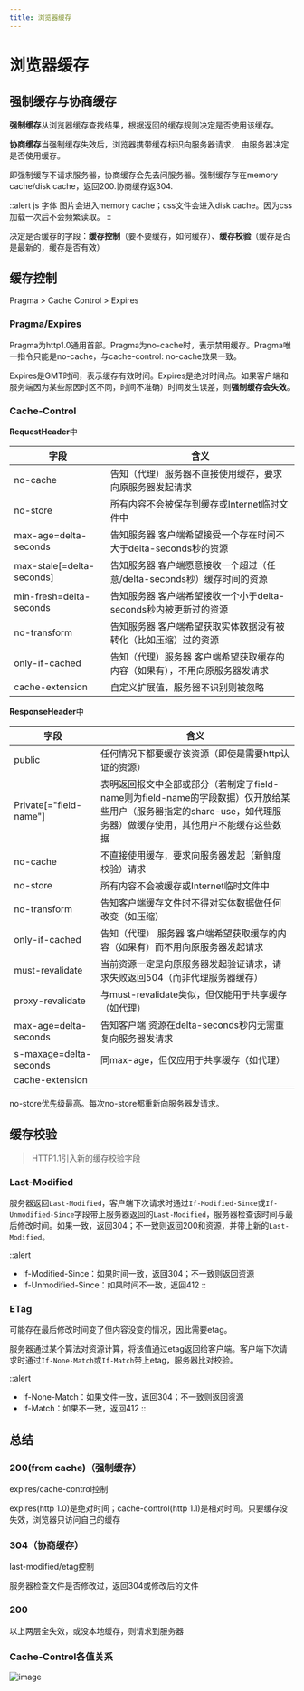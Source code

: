 ```yaml
---
title: 浏览器缓存
---
```


# 浏览器缓存

## 强制缓存与协商缓存

**强制缓存**从浏览器缓存查找结果，根据返回的缓存规则决定是否使用该缓存。

**协商缓存**当强制缓存失效后，浏览器携带缓存标识向服务器请求， 由服务器决定是否使用缓存。

即强制缓存不请求服务器，协商缓存会先去问服务器。强制缓存存在memory cache/disk cache，返回200.协商缓存返304.

::alert
js 字体 图片会进入memory cache；css文件会进入disk cache。因为css加载一次后不会频繁读取。
::

决定是否缓存的字段：**缓存控制**（要不要缓存，如何缓存）、**缓存校验**（缓存是否是最新的，缓存是否有效）

## 缓存控制

Pragma > Cache Control > Expires

### Pragma/Expires

Pragma为http1.0通用首部。Pragma为no-cache时，表示禁用缓存。Pragma唯一指令只能是no-cache，与cache-control: no-cache效果一致。

Expires是GMT时间，表示缓存有效时间。Expires是绝对时间点。如果客户端和服务端因为某些原因时区不同，时间不准确）时间发生误差，则**强制缓存会失效**。

### Cache-Control

**RequestHeader**中

| 字段                      | 含义                                                         |
| ------------------------- | ------------------------------------------------------------ |
| no-cache                  | 告知（代理）服务器不直接使用缓存，要求向原服务器发起请求     |
| no-store                  | 所有内容不会被保存到缓存或Internet临时文件中                 |
| max-age=delta-seconds     | 告知服务器 客户端希望接受一个存在时间不大于delta-seconds秒的资源 |
| max-stale[=delta-seconds] | 告知服务器 客户端愿意接收一个超过（任意/delta-seconds秒）缓存时间的资源 |
| min-fresh=delta-seconds   | 告知服务器 客户端希望接收一个小于delta-seconds秒内被更新过的资源 |
| no-transform              | 告知服务器 客户端希望获取实体数据没有被转化（比如压缩）过的资源 |
| only-if-cached            | 告知（代理）服务器 客户端希望获取缓存的内容（如果有），不用向原服务器发请求 |
| cache-extension           | 自定义扩展值，服务器不识别则被忽略                           |

**ResponseHeader**中

| 字段                   | 含义                                                         |
| ---------------------- | ------------------------------------------------------------ |
| public                 | 任何情况下都要缓存该资源（即使是需要http认证的资源）         |
| Private[="field-name"] | 表明返回报文中全部或部分（若制定了field-name则为field-name的字段数据）仅开放给某些用户（服务器指定的share-use，如代理服务器）做缓存使用，其他用户不能缓存这些数据 |
| no-cache               | 不直接使用缓存，要求向服务器发起（新鲜度校验）请求           |
| no-store               | 所有内容不会被缓存或Internet临时文件中                       |
| no-transform           | 告知客户端缓存文件时不得对实体数据做任何改变（如压缩）       |
| only-if-cached         | 告知（代理） 服务器 客户端希望获取缓存的内容（如果有）而不用向原服务器发起请求 |
| must-revalidate        | 当前资源一定是向原服务器发起验证请求，请求失败返回504（而非代理服务器缓存） |
| proxy-revalidate       | 与must-revalidate类似，但仅能用于共享缓存（如代理）          |
| max-age=delta-seconds  | 告知客户端 资源在delta-seconds秒内无需重复向服务器发请求     |
| s-maxage=delta-seconds | 同max-age，但仅应用于共享缓存（如代理）                      |
| cache-extension        |                                                              |

no-store优先级最高。每次no-store都重新向服务器发请求。

## 缓存校验

> HTTP1.1引入新的缓存校验字段

### Last-Modified

服务器返回`Last-Modified`，客户端下次请求时通过`If-Modified-Since`或`If-Unmodified-Since`字段带上服务器返回的`Last-Modified`，服务器检查该时间与最后修改时间。如果一致，返回304；不一致则返回200和资源，并带上新的`Last-Modified`。

::alert
- If-Modified-Since：如果时间一致，返回304；不一致则返回资源
- If-Unmodified-Since：如果时间不一致，返回412
::

### ETag

可能存在最后修改时间变了但内容没变的情况，因此需要etag。

服务器通过某个算法对资源计算，将该值通过etag返回给客户端。客户端下次请求时通过`If-None-Match`或`If-Match`带上etag，服务器比对校验。

::alert
- If-None-Match：如果文件一致，返回304；不一致则返回资源
- If-Match：如果不一致，返回412
::

## 总结

### 200(from cache)（强制缓存）

expires/cache-control控制

expires(http 1.0)是绝对时间；cache-control(http 1.1)是相对时间。只要缓存没失效，浏览器只访问自己的缓存

### 304（协商缓存）

last-modified/etag控制

服务器检查文件是否修改过，返回304或修改后的文件

### 200

以上两层全失效，或没本地缓存，则请求到服务器

### Cache-Control各值关系

![image](https://s2.loli.net/2023/06/20/Hqxfhdr4ILzbP57.png)
